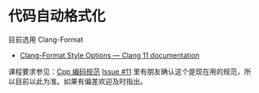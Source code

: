 代码自动格式化
=============

目前选用 Clang-Format
- [Clang-Format Style Options — Clang 11 documentation](https://clang.llvm.org/docs/ClangFormatStyleOptions.html)

课程要求参见：[Cpp 编码规范](./Cpp编码规范.md)
[Issue #11](https://github.com/profthecopyright/Thunder_Class/issues/11) 里有朋友确认这个是现在用的规范，所以目前以此为准。如果有偏差欢迎及时指出。

